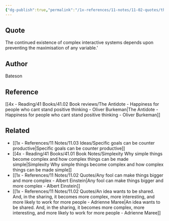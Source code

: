 ```yaml
---
{"dg-publish":true,"permalink":"/1x-references/11-notes/11-02-quotes/the-continued-existence-of-complex-interactive-systems-depends-upon-preventing-the-maximisation-of-any-variable-bateson/","title":"The continued existence of complex interactive systems depends upon preventing the maximisation of any variable - Bateson","created":"2024-02-14T20:18:38.263+03:00","updated":"2024-02-14T20:18:38.263+03:00"}
---
```



## Quote
The continued existence of complex interactive systems depends upon preventing the maximisation of any variable.’ 

## Author
Bateson

## Reference
[[4x - Reading/41 Books/41.02 Book reviews/The Antidote - Happiness for people who cant stand positive thinking - Oliver Burkeman\|The Antidote - Happiness for people who cant stand positive thinking - Oliver Burkeman]]

## Related
- [[1x - References/11 Notes/11.03 Ideas/Specific goals can be counter productive\|Specific goals can be counter productive]]
- [[4x - Reading/41 Books/41.01 Book Notes/Simplexity Why simple things become complex and how complex things can be made simple\|Simplexity Why simple things become complex and how complex things can be made simple]]
- [[1x - References/11 Notes/11.02 Quotes/Any fool can make things bigger and more complex - Albert Einstein\|Any fool can make things bigger and more complex - Albert Einstein]]
- [[1x - References/11 Notes/11.02 Quotes/An idea wants to be shared. And, in the sharing, it becomes more complex, more interesting, and more likely to work for more people - Adrienne Maree\|An idea wants to be shared. And, in the sharing, it becomes more complex, more interesting, and more likely to work for more people - Adrienne Maree]]
